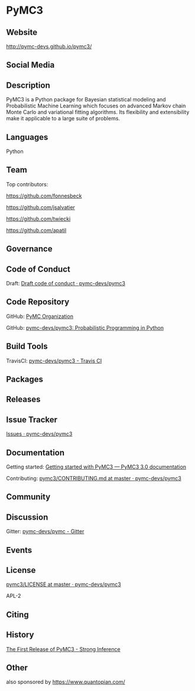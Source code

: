 # PyMC3

## Website

<http://pymc-devs.github.io/pymc3/>


## Social Media



## Description

PyMC3 is a Python package for Bayesian statistical modeling and Probabilistic Machine Learning which focuses on advanced Markov chain Monte Carlo and variational fitting algorithms. Its flexibility and extensibility make it applicable to a large suite of problems.


## Languages

Python


## Team


Top contributors:

<https://github.com/fonnesbeck>

<https://github.com/jsalvatier>

<https://github.com/twiecki>

<https://github.com/apatil>


## Governance



## Code of Conduct


Draft: [Draft code of conduct · pymc-devs/pymc3](https://github.com/pymc-devs/pymc3/commit/ef844e887835fad62ca141eba6888213d03bc6f9)


## Code Repository


GitHub: [PyMC Organization](https://github.com/pymc-devs)

GitHub: [pymc-devs/pymc3: Probabilistic Programming in Python](https://github.com/pymc-devs/pymc3)


## Build Tools


TravisCI: [pymc-devs/pymc3 - Travis CI](https://travis-ci.org/pymc-devs/pymc3)


## Packages



## Releases



## Issue Tracker


[Issues · pymc-devs/pymc3](https://github.com/pymc-devs/pymc3/issues)


## Documentation


Getting started: [Getting started with PyMC3 — PyMC3 3.0 documentation](http://pymc-devs.github.io/pymc3/notebooks/getting_started.html)

Contributing: [pymc3/CONTRIBUTING.md at master · pymc-devs/pymc3](https://github.com/pymc-devs/pymc3/blob/master/CONTRIBUTING.md)


## Community



## Discussion


Gitter: [pymc-devs/pymc - Gitter](https://gitter.im/pymc-devs/pymc?utm_source=badge&utm_medium=badge&utm_campaign=pr-badge&utm_content=badge)



## Events



## License

[pymc3/LICENSE at master · pymc-devs/pymc3](https://github.com/pymc-devs/pymc3/blob/master/LICENSE)

APL-2


## Citing



## History

[The First Release of PyMC3 - Strong Inference](http://stronginference.com/pymc3-release.html)


## Other

also sponsored by <https://www.quantopian.com/>
